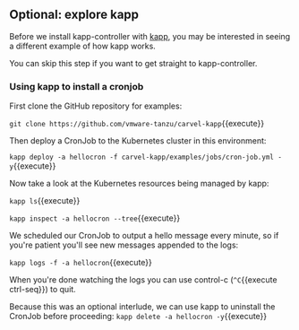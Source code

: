 ## Optional: explore kapp

Before we install kapp-controller with [kapp](https://carvel.dev/kapp/), you may be interested in seeing
a different example of how kapp works.

You can skip this step if you want to get straight to kapp-controller.

### Using kapp to install a cronjob

First clone the GitHub repository for examples:

`git clone https://github.com/vmware-tanzu/carvel-kapp`{{execute}}

Then deploy a CronJob to the Kubernetes cluster in this environment:

`kapp deploy -a hellocron -f carvel-kapp/examples/jobs/cron-job.yml -y`{{execute}}

Now take a look at the Kubernetes resources being managed by kapp:

`kapp ls`{{execute}}

`kapp inspect -a hellocron --tree`{{execute}}

We scheduled our CronJob to output a hello message every minute, so if you're
patient you'll see new messages appended to the logs:

`kapp logs -f -a hellocron`{{execute}}

When you're done watching the logs you can use control-c (`^C`{{execute ctrl-seq}}) to quit.

Because this was an optional interlude, we can use kapp to uninstall the CronJob before proceeding:
`kapp delete -a hellocron -y`{{execute}}
